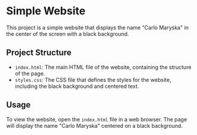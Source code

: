 # Simple Website

This project is a simple website that displays the name "Carlo Maryska" in the center of the screen with a black background.

## Project Structure

- `index.html`: The main HTML file of the website, containing the structure of the page.
- `styles.css`: The CSS file that defines the styles for the website, including the black background and centered text.

## Usage

To view the website, open the `index.html` file in a web browser. The page will display the name "Carlo Maryska" centered on a black background.
